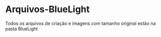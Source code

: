 # Arquivos-BlueLight
Todos os arquivos de criação e imagens com tamanho original estão na pasta BlueLight
